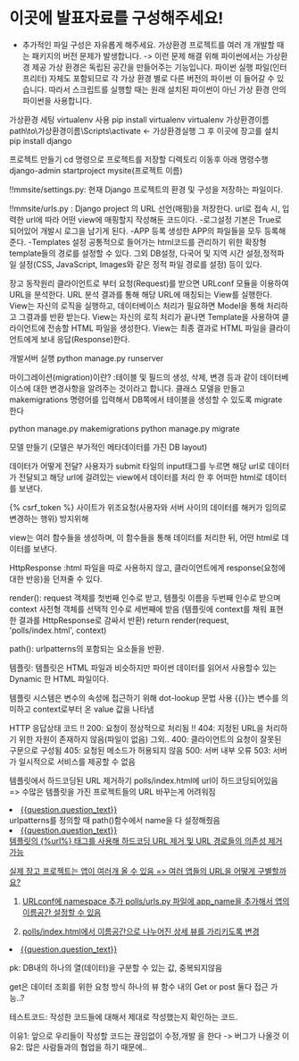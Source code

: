 # 이곳에 발표자료를 구성해주세요!

- 추가적인 파일 구성은 자유롭게 해주세요.
가상환경
프로젝트를 여러 개 개발할 때는 패키지의 버전 문제가 발생합니다.  -> 이런 문제 해결 위해 파이썬에서는 가상환경 제공
가상 환경은 독립된 공간을 만들어주는 기능입니다. 
파이썬 실행 파일(인터프리터) 자체도 포함되므로 각 가상 환경 별로 다른 버전의 파이썬 이 들어갈 수 있습니다. 
따라서 스크립트를 실행할 때는 원래 설치된 파이썬이 아닌 가상 환경 안의 파이썬을 사용합니다.

가상환경 세팅 virtualenv 사용
pip install virtualenv
virtualenv 가상환경이름
path\to\가상환경이름\Scripts\activate <- 가상환경실행
그 후 이곳에 장고를 설치
pip install django

프로젝트 만들기
cd 명령으로 프로젝트를 저장할 디렉토리 이동후 아래 명령수행
django-admin startproject mysite(프로젝트 이름)

!!mmsite/settings.py: 현재 Django 프로젝트의 환경 및 구성을 저장하는 파일이다.

!!mmsite/urls.py : Django project 의 URL 선언(매핑)을 저장한다. url로 접속 시, 입력한 url에 따라 어떤 view에 매핑할지 작성해둔 코드이다.
-로그설정
  기본은 True로 되어있어 개발시 로그을 남기게 된다.
-APP 등록
 생성한 APP의 파일들을 모두 등록해준다.
-Templates 설정
 공통적으로 들어가는 html코드를 관리하기 위한 확장형 template들의 경로를 설정할 수 있다.
그외 DB설정, 다국어 및 지역 시간 설정,정적파일 설정(CSS, JavaScript, Images와 같은 정적 파일 경로를 설정) 등이 있다.

장고 동작원리
클라이언트로 부터 요청(Request)를 받으면 URLconf 모듈을 이용하여 URL을 분석한다.
URL 분석 결과를 통해 해당 URL에 매칭되는 View를 실행한다.
View는 자신의 로직을 실행하고, 데이터베이스 처리가 필요하면 Model을 통해 처리하고 그결과를 반환 받는다.
View는 자신의 로직 처리가 끝나면 Template을 사용하여 클라이언트에 전송할 HTML 파일을 생성한다.
View는 최종 결과로 HTML 파일을 클라이언트에게 보내 응답(Response)한다.

개발서버 실행
python manage.py runserver

마이그레이션(migration)이란?
:테이블 및 필드의 생성, 삭제, 변경 등과 같이 데이터베이스에 대한 변경사항을 알려주는 것이라고 합니다.
클래스 모델을 만들고 makemigrations 명령어를 입력해서
DB쪽에서 테이블을 생성할 수 있도록  migrate 한다

python manage.py makemigrations
python manage.py migrate

모델 만들기 (모델은 부가적인 메타데이터를 가진 DB layout)

데이터가 어떻게 전달?
사용자가 submit 타일의 input태그를 누르면 해당 url로
데이터가 전달되고 해당 url에 걸려있는 view에서 데이터를 처리 한 후 어떠한 html로 데이터를 보낸다.

{% csrf_token %} 사이트가 위조요청(사용자와 서버 사이의 데이터를 해커가 임의로 변경하는 행위) 방지위해

view는 여러 함수들을 생성하며, 이 함수들을 통해 데이터를 처리한 뒤, 어떤 html로 데이터를 보낸다.

HttpResponse :html 파일을 따로 사용하지 않고, 클라이언트에게 response(요청에 대한 반응)을 던져줄 수 있다.

render(): request 객체를 첫번째 인수로 받고, 템플릿 이름을 두번째 인수로 받으며 context 사전형 객체를 선택적 인수로 세번째에 받음
(템플릿에 context를 채워 표현한 결과를 HttpResponse로 감싸서 반환)
return render(request, 'polls/index.html', context)

path(): urlpatterns의 포함되는 요소들을 반환.

템플릿: 템플릿은 HTML 파일과 비슷하지만 파이썬 데이터를 읽어서 사용할수 있는 Dynamic 한 HTML 파일이다.

템플릿 시스템은 변수의 속성에 접근하기 위해 dot-lookup 문법 사용
{{}}는 변수를 의미하고 context로부터 온 value 값을 나타냄

HTTP 응답상태 코드
!! 200: 요청이 정상적으로 처리됨
!! 404: 지정된 URL을 처리하기 위한 자원이 존재하지 않음(파일이 없음)
그외..
400: 클라이언트의 요청이 잘못된 구문으로 구성됨
405: 요청된 메소드가 허용되지 않음
500: 서버 내부 오류
503: 서버가 일시적으로 서비스를 제공할 수 없음

템플릿에서 하드코딩된 URL 제거하기
polls/index.html에 url이 하드코딩되어있음
=> 수많은 템플릿을 가진 프로젝트들의 URL 바꾸는게 어려워짐

<li><a href="/polls/{{question.id}}/">{{question.question_text}}</a></li>
urlpatterns를 정의할 때 path()함수에서 name을 다 설정해줬음

<li><a href="{%url 'detail' question.id%}">{{question.question_text}}</li>
템플릿의 {%url%} 태그를 사용해 하드코딩 URL 제거 및 URL 경로들의 의존성 제거 가능

실제 장고 프로젝트는 앱이 여러개 올 수 있음
=> 여러 앱들의 URL을 어떻게 구별할까요?
1. URLconf에 namespace 추가
polls/urls.py 파일에 app_name을 추가해서 앱의 이름공간 설정할 수 있음

2. polls/index.html에서 이름공간으로 나누어진 상세 뷰를 가리키도록 변경
<li><a href="{%url 'polls:detail' question.id%}">{{question.question_text}}</a></li>

pk: DB내의 하나의 열(데이터)을 구분할 수 있는 값, 중복되지않음

get은 데이터 조회를 위한 요청 방식 하나의 뷰 함수 내의 Get or post 둘다 접근 가능..?

테스트코드: 작성한 코드들에 대해서 제대로 작성했는지 확인하는 코드.

이유1: 앞으로 우리들이 작성할 코드는 끊임없이 수정,개발 을 한다 -> 버그가 나올것 
이유2: 많은 사람들과의 협업을 하기 때문에..